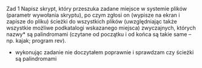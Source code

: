 Zad 1
Napisz skrypt, który przeszuka zadane miejsce w systemie plików (parametr wywołania skryptu), po czym zgłosi on (wypisze na ekran i zapisze do pliku) ścieżki do wszystkich plików (uwzględniając także wszystkie możliwe podkatalogi wskazanego miejsca) zwyczajnych, których nazwy* są palindromami (czytane od początku i od końca są takie same – np. kajak; program rev).

* wykonując zadanie nie doczytałem poprawnie i sprawdzam czy ścieżki są palindromami